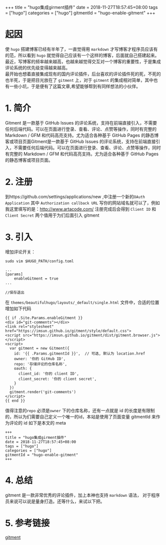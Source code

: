 +++
title = "hugo集成girment插件"
date = 2018-11-27T18:57:45+08:00
tags = ["hugo"]
categories = ["hugo"]
gitmentId = "hugo-enable-gitment"
+++
# 起因
使 `hugo` 搭建博客已经有半年了，一直觉得用 `markdown` 才写博客才程序员应该有的范，所以看到 `hugo` 就觉得自己应该有一个这样的博客，后面就自己搭建起来。最近，写博客的频率越来越高，也越来越觉得交互对一个博客的重要性，于是集成评论系统的优先级变得越来越高。  
最开始也想着直接集成现有的国内评论插件，后台喜欢的评论插件死的死，不死的也半死，于是把目光放在了 `gitment` 上，对于 `gitment` 的集成相对简单，其中也有一些小坑，于是便有了这篇文章,希望能够帮到有同样想法的小伙伴。
# 1. 简介
Gitment 是一款基于 GitHub Issues 的评论系统，支持在前端直接引入，不需要任何后端代码。可以在页面进行登录、查看、评论、点赞等操作，同时有完整的 Markdown / GFM 和代码高亮支持。尤为适合各种基于 GitHub Pages 的静态博客或项目页面Gitment是一款基于 GitHub Issues 的评论系统，支持在前端直接引入，不需要任何后端代码。可以在页面进行登录、查看、评论、点赞等操作，同时有完整的 Markdown / GFM 和代码高亮支持。尤为适合各种基于 GitHub Pages 的静态博客或项目页面。

# 2. 注册
到https://github.com/settings/applications/new ,中注册一个新的`OAuth Application` 其中 `Authorization callback URL` 写你的网站域名就可以了，例如我这里填写的是：http://www.artacode.com/
注册完成后会得到 `Client ID` 和 `Client Secret` 两个值用于为们后面引入 gitment
# 3. 引入
增加评论开关：
```
sudo vim $HUGO_PATH/config.toml

...
[params]
	enableGitment = true
...

//保存退出
```
在 `themes/beautifulhugo/layouts/_default/single.html` 文件中，合适的位置增加如下代码
```
{{ if .Site.Params.enableGitment }}
<div id="git-comments"></div>
<link rel="stylesheet" href="https://imsun.github.io/gitment/style/default.css">
<script src="https://imsun.github.io/gitment/dist/gitment.browser.js"></script>
<script>
  var gitment = new Gitment({
    id: '{{ .Params.gitmentId }}',  // 可选, 默认为 location.href
    owner: '你的 GitHub ID',
    repo: '存储评论的仓库名称',
    oauth: {
      client_id: '你的 client ID',
      client_secret: '你的 client secret',
    }
  })
  gitment.render('git-comments')
</script>
{{ end }}

```
值得注意的`repo` 必须是`owner` 下的仓库名称，还有一点就是 id 的长度是有限制的，所以为们需要自己定义一个唯一的id，本站是使用了页面变量 gitmentId 来作为评论的 id 如下是本文的 meta 
```
+++
title = "hugo集成girment插件"
date = 2018-11-27T18:57:45+08:00
tags = ["hugo"]
categories = ["hugo"]
gitmentId = "hugo-enable-gitment"
+++
```

# 4. 总结
gitment 是一款非常优秀的评论插件，加上本神也支持 `markdown` 语法， 对于程序员来说可以说是量身打造。还等什么，来试以下把。

# 5. 参考链接
[gitment](https://github.com/imsun/gitment)

